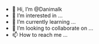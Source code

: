 - 👋 Hi, I’m @Danimalk
- 👀 I’m interested in ...
- 🌱 I’m currently learning ...
- 💞️ I’m looking to collaborate on ...
- 📫 How to reach me ...

<!--
Danimalk/Danimalk is a ✨ special ✨ repository because its `README.md` (this file) appears on your GitHub profile.
You can click the Preview link to take a look at your changes.
--->
